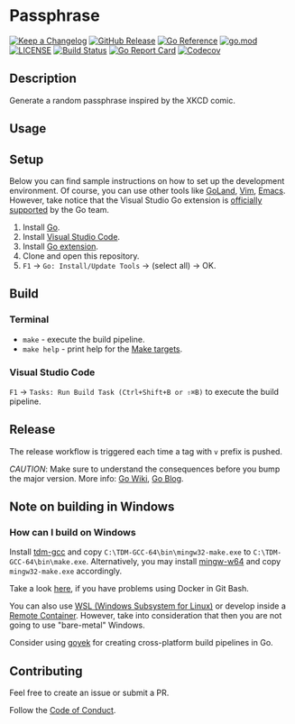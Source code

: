 # Passphrase

[![Keep a Changelog](https://img.shields.io/badge/changelog-Keep%20a%20Changelog-%23E05735)](CHANGELOG.md)
[![GitHub Release](https://img.shields.io/github/v/release/asphaltbuffet/passphrase)](https://github.com/asphaltbuffet/passphrase/releases)
[![Go Reference](https://pkg.go.dev/badge/github.com/asphaltbuffet/passphrase.svg)](https://pkg.go.dev/github.com/asphaltbuffet/passphrase)
[![go.mod](https://img.shields.io/github/go-mod/go-version/asphaltbuffet/passphrase)](go.mod)
[![LICENSE](https://img.shields.io/github/license/asphaltbuffet/passphrase)](LICENSE)
[![Build Status](https://img.shields.io/github/workflow/status/asphaltbuffet/passphrase/build)](https://github.com/asphaltbuffet/passphrase/actions?query=workflow%3Abuild+branch%3Amain)
[![Go Report Card](https://goreportcard.com/badge/github.com/asphaltbuffet/passphrase)](https://goreportcard.com/report/github.com/asphaltbuffet/passphrase)
[![Codecov](https://codecov.io/gh/asphaltbuffet/passphrase/branch/main/graph/badge.svg)](https://codecov.io/gh/asphaltbuffet/passphrase)

## Description

Generate a random passphrase inspired by the XKCD comic.

## Usage

## Setup

Below you can find sample instructions on how to set up the development environment.
Of course, you can use other tools like [GoLand](https://www.jetbrains.com/go/),
[Vim](https://github.com/fatih/vim-go), [Emacs](https://github.com/dominikh/go-mode.el).
However, take notice that the Visual Studio Go extension is
[officially supported](https://blog.golang.org/vscode-go) by the Go team.

1. Install [Go](https://golang.org/doc/install).
1. Install [Visual Studio Code](https://code.visualstudio.com/).
1. Install [Go extension](https://code.visualstudio.com/docs/languages/go).
1. Clone and open this repository.
1. `F1` -> `Go: Install/Update Tools` -> (select all) -> OK.

## Build

### Terminal

- `make` - execute the build pipeline.
- `make help` - print help for the [Make targets](Makefile).

### Visual Studio Code

`F1` → `Tasks: Run Build Task (Ctrl+Shift+B or ⇧⌘B)` to execute the build pipeline.

## Release

The release workflow is triggered each time a tag with `v` prefix is pushed.

_CAUTION_: Make sure to understand the consequences before you bump the major version.
More info: [Go Wiki](https://github.com/golang/go/wiki/Modules#releasing-modules-v2-or-higher),
[Go Blog](https://blog.golang.org/v2-go-modules).

## Note on building in Windows

### How can I build on Windows

Install [tdm-gcc](https://jmeubank.github.io/tdm-gcc/)
and copy `C:\TDM-GCC-64\bin\mingw32-make.exe`
to `C:\TDM-GCC-64\bin\make.exe`.
Alternatively, you may install [mingw-w64](http://mingw-w64.org/doku.php)
and copy `mingw32-make.exe` accordingly.

Take a look [here](https://github.com/docker-archive/toolbox/issues/673#issuecomment-355275054),
if you have problems using Docker in Git Bash.

You can also use [WSL (Windows Subsystem for Linux)](https://docs.microsoft.com/en-us/windows/wsl/install-win10)
or develop inside a [Remote Container](https://code.visualstudio.com/docs/remote/containers).
However, take into consideration that then you are not going to use "bare-metal" Windows.

Consider using [goyek](https://github.com/goyek/goyek)
for creating cross-platform build pipelines in Go.

## Contributing

Feel free to create an issue or submit a PR.

Follow the [Code of Conduct](CODE_OF_CONDUCT.md).